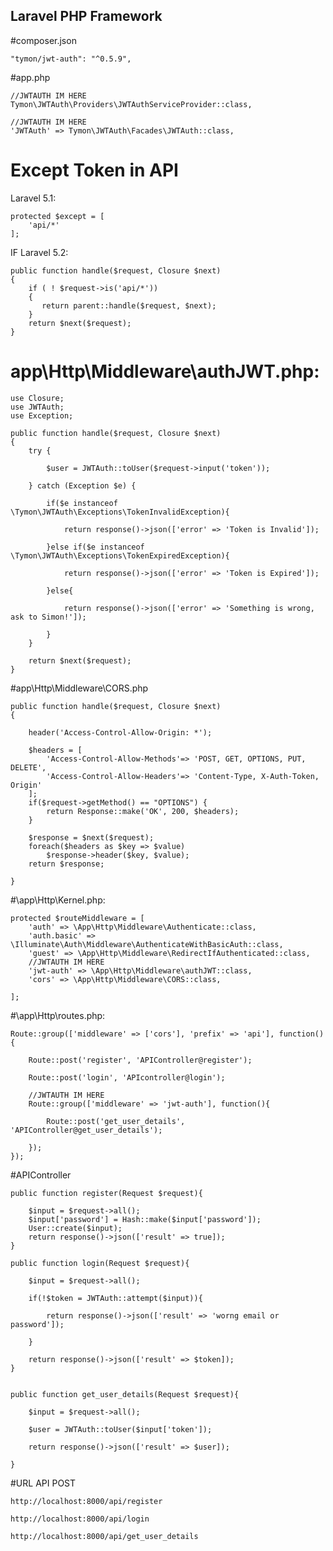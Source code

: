 ## Laravel PHP Framework


#composer.json

    "tymon/jwt-auth": "^0.5.9",


#app.php


    //JWTAUTH IM HERE
    Tymon\JWTAuth\Providers\JWTAuthServiceProvider::class,

    //JWTAUTH IM HERE
    'JWTAuth' => Tymon\JWTAuth\Facades\JWTAuth::class,

# Except Token in API

Laravel 5.1:

	protected $except = [
	    'api/*'
	];

IF Laravel 5.2:

    public function handle($request, Closure $next)
	{
    	if ( ! $request->is('api/*'))
    	{
    	   return parent::handle($request, $next);
    	}
    	return $next($request);
	}


# app\Http\Middleware\authJWT.php:


	use Closure;
	use JWTAuth;
	use Exception;

    public function handle($request, Closure $next)
    {
        try {
            
            $user = JWTAuth::toUser($request->input('token'));
        
        } catch (Exception $e) {
                
            if($e instanceof \Tymon\JWTAuth\Exceptions\TokenInvalidException){

                return response()->json(['error' => 'Token is Invalid']);

            }else if($e instanceof \Tymon\JWTAuth\Exceptions\TokenExpiredException){

                return response()->json(['error' => 'Token is Expired']);

            }else{

                return response()->json(['error' => 'Something is wrong, ask to Simon!']);

            }
        }

        return $next($request);
    }

#app\Http\Middleware\CORS.php

    public function handle($request, Closure $next)
    {

        header('Access-Control-Allow-Origin: *');
        
        $headers = [
            'Access-Control-Allow-Methods'=> 'POST, GET, OPTIONS, PUT, DELETE',
            'Access-Control-Allow-Headers'=> 'Content-Type, X-Auth-Token, Origin'
        ];
        if($request->getMethod() == "OPTIONS") {
            return Response::make('OK', 200, $headers);
        }
        
        $response = $next($request);
        foreach($headers as $key => $value)
            $response->header($key, $value);
        return $response;

    }




#\app\Http\Kernel.php:

    protected $routeMiddleware = [
        'auth' => \App\Http\Middleware\Authenticate::class,
        'auth.basic' => \Illuminate\Auth\Middleware\AuthenticateWithBasicAuth::class,
        'guest' => \App\Http\Middleware\RedirectIfAuthenticated::class,
        //JWTAUTH IM HERE
        'jwt-auth' => \App\Http\Middleware\authJWT::class,
        'cors' => \App\Http\Middleware\CORS::class,

    ];


#\app\Http\routes.php:


	Route::group(['middleware' => ['cors'], 'prefix' => 'api'], function(){

		Route::post('register', 'APIController@register');

		Route::post('login', 'APIcontroller@login');

		//JWTAUTH IM HERE
		Route::group(['middleware' => 'jwt-auth'], function(){

			Route::post('get_user_details', 'APIController@get_user_details');

		});
	});


#APIController


    public function register(Request $request){

        $input = $request->all();
        $input['password'] = Hash::make($input['password']);
        User::create($input);
        return response()->json(['result' => true]);
    }

    public function login(Request $request){

        $input = $request->all();

        if(!$token = JWTAuth::attempt($input)){

            return response()->json(['result' => 'worng email or password']);
        
        }

        return response()->json(['result' => $token]);
    }


    public function get_user_details(Request $request){

        $input = $request->all();

        $user = JWTAuth::toUser($input['token']);

        return response()->json(['result' => $user]);

    }



#URL API POST

	http://localhost:8000/api/register

	http://localhost:8000/api/login

	http://localhost:8000/api/get_user_details
